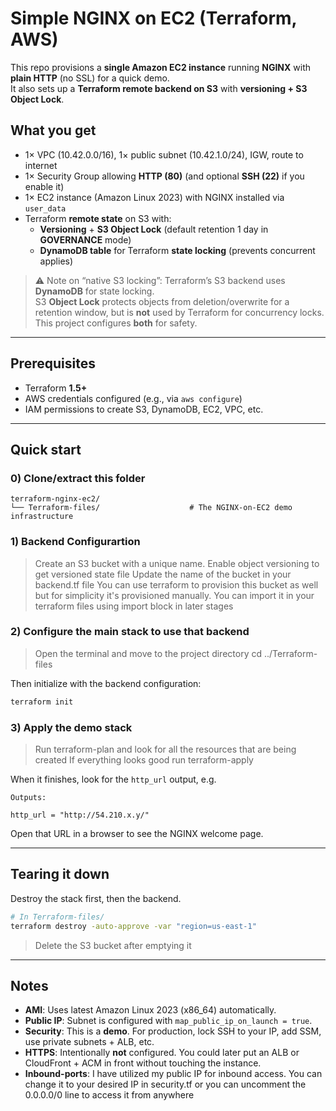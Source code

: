 # Simple NGINX on EC2 (Terraform, AWS)

This repo provisions a **single Amazon EC2 instance** running **NGINX** with **plain HTTP** (no SSL) for a quick demo.  
It also sets up a **Terraform remote backend on S3** with **versioning + S3 Object Lock**.

## What you get

- 1× VPC (10.42.0.0/16), 1× public subnet (10.42.1.0/24), IGW, route to internet
- 1× Security Group allowing **HTTP (80)** (and optional **SSH (22)** if you enable it)
- 1× EC2 instance (Amazon Linux 2023) with NGINX installed via `user_data`
- Terraform **remote state** on S3 with:
  - **Versioning** + **S3 Object Lock** (default retention 1 day in **GOVERNANCE** mode)
  - **DynamoDB table** for Terraform **state locking** (prevents concurrent applies)

> ⚠️ Note on “native S3 locking”: Terraform’s S3 backend uses **DynamoDB** for state locking.  
> S3 **Object Lock** protects objects from deletion/overwrite for a retention window, but is **not** used by Terraform for concurrency locks. This project configures **both** for safety.

---

## Prerequisites

- Terraform **1.5+**
- AWS credentials configured (e.g., via `aws configure`)
- IAM permissions to create S3, DynamoDB, EC2, VPC, etc.

---

## Quick start

### 0) Clone/extract this folder
```
terraform-nginx-ec2/
└── Terraform-files/                    # The NGINX-on-EC2 demo infrastructure
```

### 1) Backend Configurartion

> Create an S3 bucket with a unique name.
> Enable object versioning to get versioned state file
> Update the name of the bucket in your backend.tf file
> You can use terraform to provision this bucket as well but for simplicity it's provisioned manually. You can import it in your terraform files using import block in later stages

### 2) Configure the main stack to use that backend
> Open the terminal and move to the project directory
cd ../Terraform-files


Then initialize with the backend configuration:

```bash
terraform init 
```

### 3) Apply the demo stack

> Run terraform-plan and look for all the resources that are being created
> If everything looks good run terraform-apply

When it finishes, look for the `http_url` output, e.g.
```
Outputs:

http_url = "http://54.210.x.y/"
```

Open that URL in a browser to see the NGINX welcome page.

---

## Tearing it down

Destroy the stack first, then the backend.

```bash
# In Terraform-files/
terraform destroy -auto-approve -var "region=us-east-1"


```

> Delete the S3 bucket after emptying it  

---


## Notes 

- **AMI**: Uses latest Amazon Linux 2023 (x86_64) automatically.
- **Public IP**: Subnet is configured with `map_public_ip_on_launch = true`.
- **Security**: This is a **demo**. For production, lock SSH to your IP, add SSM, use private subnets + ALB, etc.
- **HTTPS**: Intentionally **not** configured. You could later put an ALB or CloudFront + ACM in front without touching the instance.
- **Inbound-ports**: I have utilized my public IP for inbound access. You can change it to your desired IP in security.tf or you can uncomment the 0.0.0.0/0 line to access it from anywhere 

